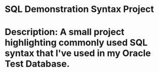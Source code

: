 # SQL Demonstration Syntax Project 

# Description: A small project highlighting commonly used SQL syntax that I've used in my Oracle Test Database.

